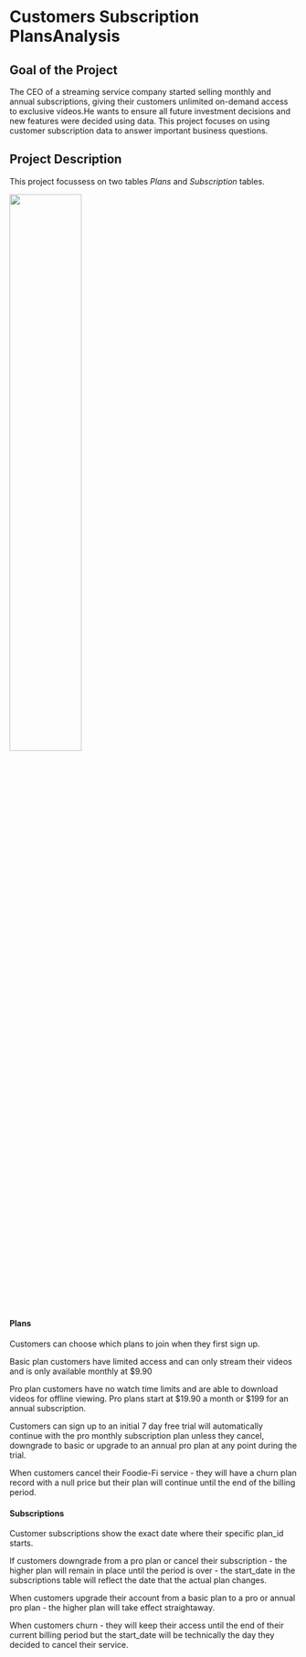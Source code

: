 # Customers Subscription PlansAnalysis

## Goal of the Project
The CEO of a streaming service company started selling monthly and annual subscriptions, giving their customers unlimited on-demand access to exclusive videos.He wants to ensure all future investment decisions and new features were decided using data. This project focuses on using customer subscription data to answer important business questions.

## Project Description
This project focussess on two tables *Plans* and *Subscription* tables.

<img src="https://8weeksqlchallenge.com/images/case-study-3-erd.png" width=50% height=50%>

#### Plans
Customers can choose which plans to join when they first sign up.

Basic plan customers have limited access and can only stream their videos and is only available monthly at $9.90

Pro plan customers have no watch time limits and are able to download videos for offline viewing. Pro plans start at $19.90 a month or $199 for an annual subscription.

Customers can sign up to an initial 7 day free trial will automatically continue with the pro monthly subscription plan unless they cancel, downgrade to basic or upgrade to an annual pro plan at any point during the trial.

When customers cancel their Foodie-Fi service - they will have a churn plan record with a null price but their plan will continue until the end of the billing period.

#### Subscriptions
Customer subscriptions show the exact date where their specific plan_id starts.

If customers downgrade from a pro plan or cancel their subscription - the higher plan will remain in place until the period is over - the start_date in the subscriptions table will reflect the date that the actual plan changes.

When customers upgrade their account from a basic plan to a pro or annual pro plan - the higher plan will take effect straightaway.

When customers churn - they will keep their access until the end of their current billing period but the start_date will be technically the day they decided to cancel their service.

# 
